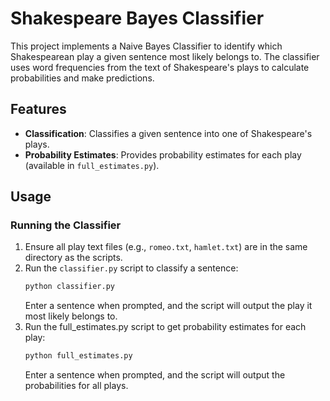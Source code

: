 # Shakespeare Bayes Classifier

This project implements a Naive Bayes Classifier to identify which Shakespearean play a given sentence most likely belongs to. The classifier uses word frequencies from the text of Shakespeare's plays to calculate probabilities and make predictions.

## Features

- **Classification**: Classifies a given sentence into one of Shakespeare's plays.
- **Probability Estimates**: Provides probability estimates for each play (available in `full_estimates.py`).

## Usage

### Running the Classifier

1. Ensure all play text files (e.g., `romeo.txt`, `hamlet.txt`) are in the same directory as the scripts.
2. Run the `classifier.py` script to classify a sentence:
   ```bash
   python classifier.py
   ```
   Enter a sentence when prompted, and the script will output the play it most likely belongs to.
3. Run the full_estimates.py script to get probability estimates for each play:
    ```bash
   python full_estimates.py
   ```
   Enter a sentence when prompted, and the script will output the probabilities for all plays.
